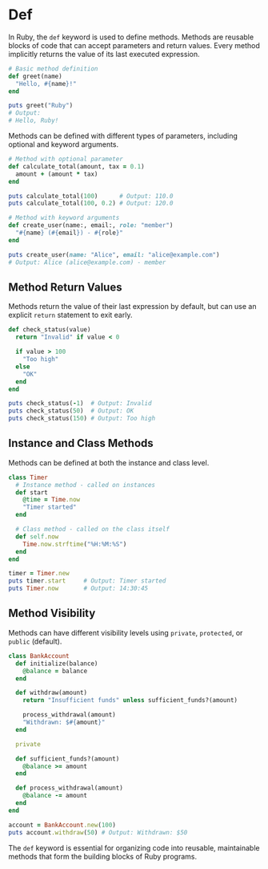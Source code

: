 # Def

In Ruby, the `def` keyword is used to define methods. Methods are reusable blocks of code that can accept parameters and return values. Every method implicitly returns the value of its last executed expression.

```ruby
# Basic method definition
def greet(name)
  "Hello, #{name}!"
end

puts greet("Ruby")
# Output:
# Hello, Ruby!
```

Methods can be defined with different types of parameters, including optional and keyword arguments.

```ruby
# Method with optional parameter
def calculate_total(amount, tax = 0.1)
  amount + (amount * tax)
end

puts calculate_total(100)      # Output: 110.0
puts calculate_total(100, 0.2) # Output: 120.0

# Method with keyword arguments
def create_user(name:, email:, role: "member")
  "#{name} (#{email}) - #{role}"
end

puts create_user(name: "Alice", email: "alice@example.com")
# Output: Alice (alice@example.com) - member
```

## Method Return Values

Methods return the value of their last expression by default, but can use an explicit `return` statement to exit early.

```ruby
def check_status(value)
  return "Invalid" if value < 0

  if value > 100
    "Too high"
  else
    "OK"
  end
end

puts check_status(-1)  # Output: Invalid
puts check_status(50)  # Output: OK
puts check_status(150) # Output: Too high
```

## Instance and Class Methods

Methods can be defined at both the instance and class level.

```ruby
class Timer
  # Instance method - called on instances
  def start
    @time = Time.now
    "Timer started"
  end

  # Class method - called on the class itself
  def self.now
    Time.now.strftime("%H:%M:%S")
  end
end

timer = Timer.new
puts timer.start     # Output: Timer started
puts Timer.now       # Output: 14:30:45
```

## Method Visibility

Methods can have different visibility levels using `private`, `protected`, or `public` (default).

```ruby
class BankAccount
  def initialize(balance)
    @balance = balance
  end

  def withdraw(amount)
    return "Insufficient funds" unless sufficient_funds?(amount)

    process_withdrawal(amount)
    "Withdrawn: $#{amount}"
  end

  private

  def sufficient_funds?(amount)
    @balance >= amount
  end

  def process_withdrawal(amount)
    @balance -= amount
  end
end

account = BankAccount.new(100)
puts account.withdraw(50) # Output: Withdrawn: $50
```

The `def` keyword is essential for organizing code into reusable, maintainable methods that form the building blocks of Ruby programs. 